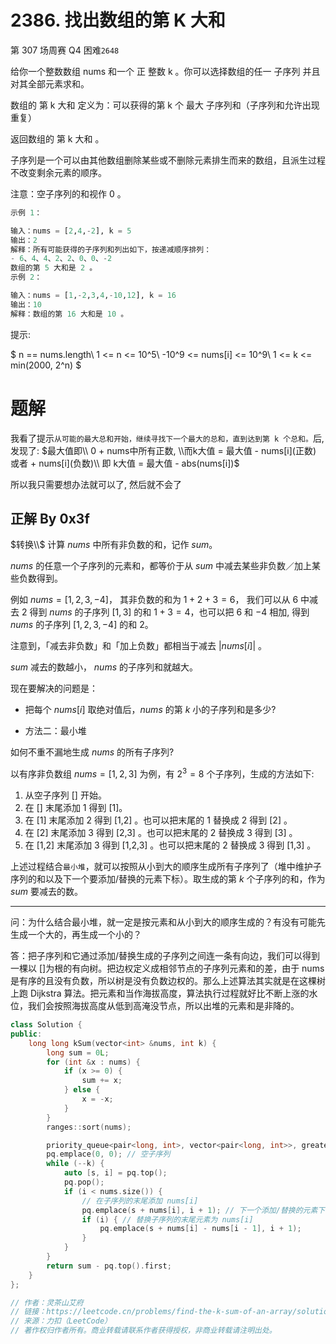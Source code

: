 # 2386. 找出数组的第 K 大和
第 307 场周赛 Q4 困难`2648`

给你一个整数数组 nums 和一个 正 整数 k 。你可以选择数组的任一 子序列 并且对其全部元素求和。

数组的 第 k 大和 定义为：可以获得的第 k 个 最大 子序列和（子序列和允许出现重复）

返回数组的 第 k 大和 。

子序列是一个可以由其他数组删除某些或不删除元素排生而来的数组，且派生过程不改变剩余元素的顺序。

注意：空子序列的和视作 0 。

```py
示例 1：

输入：nums = [2,4,-2], k = 5
输出：2
解释：所有可能获得的子序列和列出如下，按递减顺序排列：
- 6、4、4、2、2、0、0、-2
数组的第 5 大和是 2 。
示例 2：

输入：nums = [1,-2,3,4,-10,12], k = 16
输出：10
解释：数组的第 16 大和是 10 。
```

提示:

$
n == nums.length\\
1 <= n <= 10^5\\
-10^9 <= nums[i] <= 10^9\\
1 <= k <= min(2000, 2^n)
$

# 题解
我看了提示`从可能的最大总和开始，继续寻找下一个最大的总和，直到达到第 k 个总和。`后, 发现了: $最大值即\\ 0 + nums中所有正数, \\而k大值 = 最大值 - nums[i](正数) 或者 + nums[i](负数)\\ 即 k大值 = 最大值 - abs(nums[i])$

所以我只需要想办法就可以了, 然后就不会了

## 正解 By 0x3f
$转换\\$
计算 $nums$ 中所有非负数的和，记作 $sum$。

$nums$ 的任意一个子序列的元素和，都等价于从 $sum$ 中减去某些非负数／加上某些负数得到。

例如 $nums = [1,2,3,-4]$， 其非负数的和为 $1 + 2 + 3 = 6$， 我们可以从 $6$ 中减去 $2$ 得到 $nums$ 的子序列 $[1,3]$ 的和 $1 + 3 = 4$，也可以把 $6$ 和 $-4$ 相加, 得到 $nums$ 的子序列 $[1,2,3,-4]$ 的和 $2$。

注意到，「减去非负数」和「加上负数」都相当于减去 $\left| nums[i] \right |$ 。

$sum$ 减去的数越小， $nums$ 的子序列和就越大。

现在要解决的问题是：
- 把每个 $nums[i]$ 取绝对值后，$nums$ 的第 $k$ 小的子序列和是多少?

- 方法二：最小堆

如何不重不漏地生成 $nums$ 的所有子序列?

以有序非负数组 $nums=[1,2,3]$ 为例，有 $2^{3}=8$ 个子序列，生成的方法如下:
1. 从空子序列 [] 开始。
2. 在 [] 末尾添加 1 得到 [1]。
3. 在 [1] 末尾添加 2 得到  [1,2]  。也可以把末尾的 1 替换成 2 得到  [2]  。
4. 在 [2] 末尾添加 3 得到  [2,3]  。也可以把末尾的 2 替换成 3 得到  [3]  。
5. 在  [1,2]  末尾添加 3 得到  [1,2,3]  。也可以把末尾的 2 替换成 3 得到  [1,3]  。

上述过程结合`最小堆`，就可以按照从小到大的顺序生成所有子序列了（堆中维护子序列的和以及下一个要添加/替换的元素下标）。取生成的第 $k$ 个子序列的和，作为 $sum$ 要减去的数。

---

问：为什么结合最小堆，就一定是按元素和从小到大的顺序生成的？有没有可能先生成一个大的，再生成一个小的？

答：把子序列和它通过添加/替换生成的子序列之间连一条有向边，我们可以得到一棵以 []为根的有向树。把边权定义成相邻节点的子序列元素和的差，由于 nums 是有序的且没有负数，所以树是没有负数边权的。那么上述算法其实就是在这棵树上跑 Dijkstra 算法。把元素和当作海拔高度，算法执行过程就好比不断上涨的水位，我们会按照海拔高度从低到高淹没节点，所以出堆的元素和是非降的。

```C++
class Solution {
public:
    long long kSum(vector<int> &nums, int k) {
        long sum = 0L;
        for (int &x : nums) {
            if (x >= 0) {
                sum += x;
            } else {
                x = -x;
            }
        }
        ranges::sort(nums);

        priority_queue<pair<long, int>, vector<pair<long, int>>, greater<>> pq;
        pq.emplace(0, 0); // 空子序列
        while (--k) {
            auto [s, i] = pq.top();
            pq.pop();
            if (i < nums.size()) {
                // 在子序列的末尾添加 nums[i]
                pq.emplace(s + nums[i], i + 1); // 下一个添加/替换的元素下标为 i+1
                if (i) { // 替换子序列的末尾元素为 nums[i]
                    pq.emplace(s + nums[i] - nums[i - 1], i + 1);
                }
            }
        }
        return sum - pq.top().first;
    }
};

// 作者：灵茶山艾府
// 链接：https://leetcode.cn/problems/find-the-k-sum-of-an-array/solutions/1764389/zhuan-huan-dui-by-endlesscheng-8yiq/
// 来源：力扣（LeetCode）
// 著作权归作者所有。商业转载请联系作者获得授权，非商业转载请注明出处。
```
